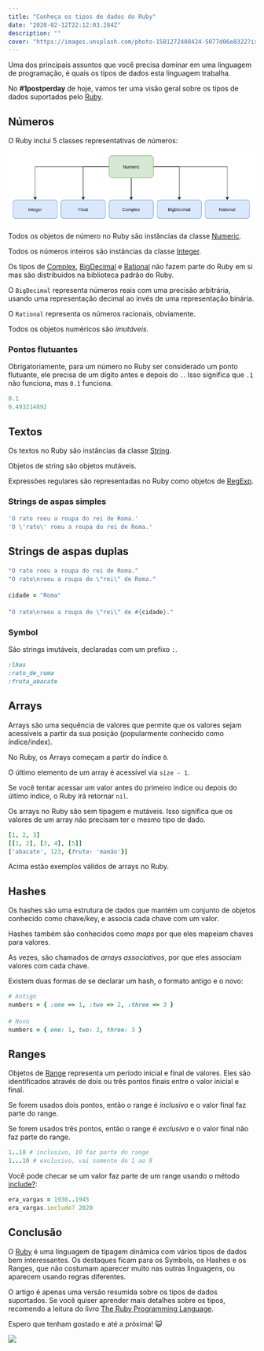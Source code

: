 ```yaml
---
title: "Conheça os tipos de dados do Ruby"
date: "2020-02-12T22:12:03.284Z"
description: ""
cover: "https://images.unsplash.com/photo-1581272408424-5077d06e8322?ixlib=rb-1.2.1&ixid=eyJhcHBfaWQiOjEyMDd9&auto=format&fit=crop&w=1400&q=80"
---
```


Uma dos principais assuntos que você precisa dominar em uma linguagem de programação, é quais os tipos de dados esta linguagem trabalha.

No **#1postperday** de hoje, vamos ter uma visão geral sobre os tipos de dados suportados pelo [Ruby](https://www.ruby-lang.org/en/).

## Números

O Ruby inclui 5 classes representativas de números:

![](./Screenshot_20200212_153421.png)

Todos os objetos de número no Ruby são instâncias da classe [Numeric](https://ruby-doc.org/core-2.7.0/Numeric.html).

Todos os números inteiros são instâncias da classe [Integer](https://ruby-doc.org/core-2.7.0/Integer.html).

Os tipos de [Complex](https://ruby-doc.org/core-2.7.0/Complex.html), [BigDecimal](https://ruby-doc.org/stdlib-2.5.1/libdoc/bigdecimal/rdoc/BigDecimal.html) e [Rational](https://ruby-doc.org/stdlib-2.7.0/libdoc/bigdecimal/rdoc/Rational.html) não fazem parte do Ruby em si mas são distribuidos na biblioteca padrão do Ruby.

O `BigDecimal` representa números reais com uma precisão arbitrária, usando uma representação decimal ao invés de uma representação binária.

O `Rational` representa os números racionais, obviamente.

Todos os objetos numéricos são _imutáveis_.

### Pontos flutuantes

Obrigatoriamente, para um número no Ruby ser considerado um ponto flutuante, ele precisa de um dígito antes e depois do `.`. Isso significa que `.1` não funciona, mas `0.1` funciona.

```ruby
0.1
0.493214892
```

## Textos

Os textos no Ruby são instâncias da classe [String](https://ruby-doc.org/core-2.6/String.html).

Objetos de string são objetos mutáveis.

Expressões regulares são representadas no Ruby como objetos de [RegExp](https://ruby-doc.org/core-2.4.0/Regexp.html).

### Strings de aspas simples

```ruby
'O rato roeu a roupa do rei de Roma.'
'O \'rato\' roeu a roupa do rei de Roma.'
```

## Strings de aspas duplas

```ruby
"O rato roeu a roupa do rei de Roma."
"O rato\nroeu a roupa do \"rei\" de Roma."

cidade = "Roma"

"O rato\nroeu a roupa do \"rei\" de #{cidade}."
```

### Symbol

São strings imutáveis, declaradas com um prefixo `:`.

```ruby
:lhas
:rato_de_roma
:fruta_abacate
```

## Arrays

Arrays são uma sequência de valores que permite que os valores sejam acessíveis a partir da sua posição (popularmente conhecido como índice/index).

No Ruby, os Arrays começam a partir do índice `0`.

O último elemento de um array é acessível via `size - 1`.

Se você tentar acessar um valor antes do primeiro índice ou depois do último índice, o Ruby irá retornar `nil`.

Os arrays no Ruby são sem tipagem e mutáveis. Isso significa que os valores de um array não precisam ter o mesmo tipo de dado.

```ruby
[1, 2, 3]
[[1, 2], [3, 4], [5]]
['abacate', 123, {fruta: 'mamão'}]
```

Acima estão exemplos válidos de arrays no Ruby.

## Hashes

Os hashes são uma estrutura de dados que mantém um conjunto de objetos conhecido como chave/key, e associa cada chave com um valor.

Hashes também são conhecidos como _maps_ por que eles mapeiam chaves para valores.

As vezes, são chamados de _arrays associativos_, por que eles associam valores com cada chave.

Existem duas formas de se declarar um hash, o formato antigo e o novo:

```ruby
# Antigo
numbers = { :one => 1, :two => 2, :three => 3 }

# Novo
numbers = { one: 1, two: 2, three: 3 }
```

## Ranges

Objetos de [Range](https://ruby-doc.org/stdlib-2.6.5/libdoc/json/rdoc/Range.html) representa um período inicial e final de valores. Eles são identificados através de dois ou três pontos finais entre o valor inicial e final.

Se forem usados dois pontos, então o range é _inclusivo_ e o valor final faz parte do range.

Se forem usados três pontos, então o range é _exclusivo_ e o valor final não faz parte do range.

```ruby
1..10 # inclusivo, 10 faz parte do range
1...10 # exclusivo, vai somente do 1 ao 9
```

Você pode checar se um valor faz parte de um range usando o método [include?](https://apidock.com/ruby/Range/include%3F):

```ruby
era_vargas = 1930..1945
era_vargas.include? 2020
```

## Conclusão

O [Ruby](https://www.ruby-lang.org/en/) é uma linguagem de tipagem dinâmica com vários tipos de dados bem interessantes. Os destaques ficam para os Symbols, os Hashes e os Ranges, que não costumam aparecer muito nas outras linguagens, ou aparecem usando regras diferentes.

O artigo é apenas uma versão resumida sobre os tipos de dados suportados. Se você quiser aprender mais detalhes sobre os tipos, recomendo a leitura do livro [The Ruby Programming Language](http://shop.oreilly.com/product/9780596516178.do).

Espero que tenham gostado e até a próxima! 😺

![](https://media.giphy.com/media/hoxn9Vo7BW3RTxKRod/giphy.gif)

